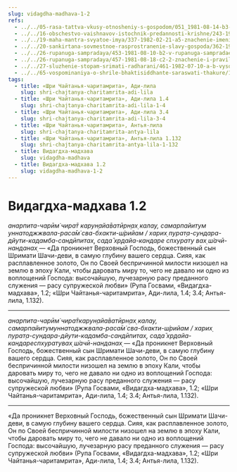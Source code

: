 ```yaml
---
slug: vidagdha-madhava-1-2
refs:
  - ../../05-rasa-tattva-vkusy-otnosheniy-s-gospodom/051_1981-08-14-b3-c1_sridharmj_madhura-rasa-iznachalnaja_i_osnovopolagajushhaja.md
  - ../../16-obschestvo-vaishnavov-istochnik-predannosti-krishne/243-1983-05-11-a-pribezhishhe-daruyut-vajshnavy-a-ne-krishna.md
  - ../../19-maha-mantra-svyatoe-imya/337-1982-02-21-a5-znachenie-imeni-rama-v-maha-mantre.md
  - ../../20-sankirtana-sovmestnoe-rasprostranenie-slavy-gospoda/362-1981-03-12-a3-propoved-bhakti-vysshaya-forma-blagotvoritelnosti.md
  - ../../26-rupanuga-sampradaya/453-1981-08-10-b2-v-rupanuga-sampradae-rasprostranyaetsya-preimushhestvenno-madhura-rasa.md
  - ../../26-rupanuga-sampradaya/457-1981-08-18-c2-2-znachenie-i-pravilnoe-proiznoshenie-shri-rupa-pranamy.md
  - ../../27-sluzhenie-stopam-srimati-radharani/461-1982-07-10-a-b-vysochajshee-dostizhenie-v-shkole-gaudiya-vajshnavov.md
  - ../../65-vospominaniya-o-shrile-bhaktisiddhante-saraswati-thakure/1041-1983-03-02-hari-katha-na-den-yavleniya-shrily-sarasvati-thakura.md
tags:
  - title: «Шри Чайтанья-чаритамрита», Ади-лила
    slug: shri-chajtanya-charitamrita-adi-lila
  - title: «Шри Чайтанья-чаритамрита», Ади-лила 1.4
    slug: shri-chajtanya-charitamrita-adi-lila-1-4
  - title: «Шри Чайтанья-чаритамрита», Ади-лила 3.4
    slug: shri-chajtanya-charitamrita-adi-lila-3-4
  - title: «Шри Чайтанья-чаритамрита», Антья-лила
    slug: shri-chajtanya-charitamrita-antya-lila
  - title: «Шри Чайтанья-чаритамрита», Антья-лила 1.132
    slug: shri-chajtanya-charitamrita-antya-lila-1-132
  - title: Видагдха-мадхава
    slug: vidagdha-madhava
  - title: Видагдха-мадхава 1.2
    slug: vidagdha-madhava-1-2
---
```


# Видагдха-мадхава 1.2

*анарпита-чарӣм̇ чира̄т карун̣айа̄ватӣрн̣ах̣ калау, самарпайитум уннатоджжвала-раса̄м̇ сва-бхакти-ш́рийам / харих̣ пурат̣а-сундара-дйути-кадамба-сандӣпитах̣, сада̄ хр̣дайа-кандаре спхурату вах̣ ш́ачӣ-нанданах̣* — «Да проникнет Верховный Господь, божественный сын Шримати Шачи-деви, в самую глубину вашего сердца. Сияя, как расплавленное золото, Он по Своей беспричинной милости низошел на землю в эпоху Кали, чтобы даровать миру то, чего не давало ни одно из воплощений Господа: высочайшую, лучезарную расу преданного служения — расу супружеской любви» (Рупа Госвами, «Видагдха-мадхава», 1.2; «Шри Чайтанья-чаритамрита», Ади-лила, 1.4; 3.4; Антья-лила, 1.132).

---

*анарпита-чарӣм̇ чира̄ткарун̣айа̄ватӣрн̣ах̣ калау, самарпайитумуннатоджжвала-раса̄м̇ сва-бхакти-ш́рийам / харих̣ пурат̣а-сундара-дйути-кадамба-сандӣпитах̣, сада̄ хр̣дайа-кандареспхуратувах̣ ш́ачӣ-нанданах̣* — «Да проникнет Верховный Господь, божественный сын Шримати Шачи-деви, в самую глубину вашего сердца. Сияя, как расплавленное золото, Он по Своей беспричинной милости низошел на землю в эпоху Кали, чтобы даровать миру то, чего не давало ни одно из воплощений Господа: высочайшую, лучезарную расу преданного служения — расу супружеской любви» (Рупа Госвами, «Видагдха-мадхава», 1.2; «Шри Чайтанья-чаритамрита», Ади-лила, 1.4; 3.4; Антья-лила, 1.132).

---

«Да проникнет Верховный Господь, божественный сын Шримати Шачи-деви, в самую глубину вашего сердца. Сияя, как расплавленное золото, Он по Своей беспричинной милости низошел на землю в эпоху Кали, чтобы даровать миру то, чего не давало ни одно из воплощений Господа: высочайшую, лучезарную расу преданного служения — расу супружеской любви» (Рупа Госвами, «Видагдха-мадхава», 1.2; «Шри Чайтанья-чаритамрита», Ади-лила, 1.4; 3.4; Антья-лила, 1.132).
